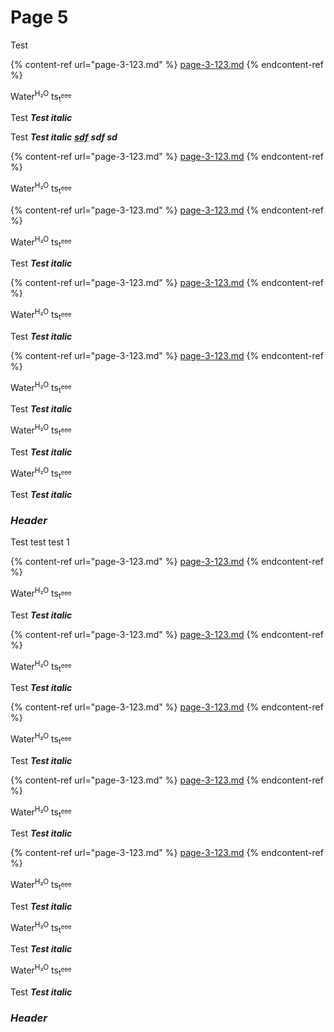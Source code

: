 # Page 5

Test

{% content-ref url="page-3-123.md" %}
[page-3-123.md](page-3-123.md)
{% endcontent-ref %}

Water<sup>H₂O</sup> ts<sub>t</sub><sup><sub>eee<sub></sup>

Test _**Test italic**_

Test _**Test italic**_ [_**sdf**_](page-3-123.md#header-1)  _**sdf sd**_

{% content-ref url="page-3-123.md" %}
[page-3-123.md](page-3-123.md)
{% endcontent-ref %}

Water<sup>H₂O</sup> ts<sub>t</sub><sup><sub>eee<sub></sup>

{% content-ref url="page-3-123.md" %}
[page-3-123.md](page-3-123.md)
{% endcontent-ref %}

Water<sup>H₂O</sup> ts<sub>t</sub><sup><sub>eee<sub></sup>

Test _**Test italic**_

{% content-ref url="page-3-123.md" %}
[page-3-123.md](page-3-123.md)
{% endcontent-ref %}

Water<sup>H₂O</sup> ts<sub>t</sub><sup><sub>eee<sub></sup>

Test _**Test italic**_

{% content-ref url="page-3-123.md" %}
[page-3-123.md](page-3-123.md)
{% endcontent-ref %}

Water<sup>H₂O</sup> ts<sub>t</sub><sup><sub>eee<sub></sup>

Test _**Test italic**_

Water<sup>H₂O</sup> ts<sub>t</sub><sup><sub>eee<sub></sup>

Test _**Test italic**_

Water<sup>H₂O</sup> ts<sub>t</sub><sup><sub>eee<sub></sup>

Test _**Test italic**_

### _**Header**_

Test test test 1

{% content-ref url="page-3-123.md" %}
[page-3-123.md](page-3-123.md)
{% endcontent-ref %}

Water<sup>H₂O</sup> ts<sub>t</sub><sup><sub>eee<sub></sup>

Test _**Test italic**_

{% content-ref url="page-3-123.md" %}
[page-3-123.md](page-3-123.md)
{% endcontent-ref %}

Water<sup>H₂O</sup> ts<sub>t</sub><sup><sub>eee<sub></sup>

Test _**Test italic**_

{% content-ref url="page-3-123.md" %}
[page-3-123.md](page-3-123.md)
{% endcontent-ref %}

Water<sup>H₂O</sup> ts<sub>t</sub><sup><sub>eee<sub></sup>

Test _**Test italic**_

{% content-ref url="page-3-123.md" %}
[page-3-123.md](page-3-123.md)
{% endcontent-ref %}

Water<sup>H₂O</sup> ts<sub>t</sub><sup><sub>eee<sub></sup>

Test _**Test italic**_

{% content-ref url="page-3-123.md" %}
[page-3-123.md](page-3-123.md)
{% endcontent-ref %}

Water<sup>H₂O</sup> ts<sub>t</sub><sup><sub>eee<sub></sup>

Test _**Test italic**_

Water<sup>H₂O</sup> ts<sub>t</sub><sup><sub>eee<sub></sup>

Test _**Test italic**_

Water<sup>H₂O</sup> ts<sub>t</sub><sup><sub>eee<sub></sup>

Test _**Test italic**_

### _**Header**_
